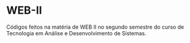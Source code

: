 # WEB-II

Códigos feitos na matéria de WEB II no segundo semestre do curso de Tecnologia em Análise e Desenvolvimento de Sistemas.

